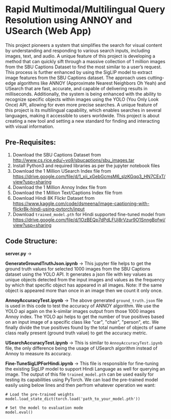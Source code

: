 # Rapid Multimodal/Multilingual Query Resolution using ANNOY and USearch (Web App)

This project pioneers a system that simplifies the search for visual content by understanding and responding to various search inputs, including images, text, and audio. A unique feature of this project is developing a method that can quickly sift through a massive collection of 1 million images from the SBU Captions Dataset to find the most similar to a user’s request. This process is further enhanced by using the SigLIP model to extract image features from the SBU Captions dataset. The approach uses cutting-edge algorithms like ANNOY (Approximate Nearest Neighbors Oh Yeah) and USearch that are fast, accurate, and capable of delivering results in milliseconds. Additionally, the system is being enhanced with the ability to recognize specific objects within images using the YOLO (You Only Look Once) API, allowing for even more precise searches. A unique feature of this project is its multilingual capability, which enables searches in several languages, making it accessible to users worldwide. This project is about creating a new tool and setting a new standard for finding and interacting with visual information. 

## Pre-Requisites:
1. Download the SBU Captions Dataset from http://www.cs.rice.edu/~vo9/sbucaptions/sbu_images.tar
2. Install Python3 and required libraries as per the jupyter notebook files
3. Download the 1 Million USearch Index file from https://drive.google.com/file/d/1_xii_xGebGcmsM6_slzKGqq3_HN7CExT/view?usp=sharing
4. Download the 1 Million Annoy Index file from 
5. Download the 1 Million Text/Captions Index file from 
6. Download Hindi 8K Flickr Dataset from https://www.kaggle.com/code/dsmeena/image-captioning-with-flickr8k-hindi-using-pytorch/input
7. Download `trained_model.pth` for Hindi supported fine-tuned model from https://drive.google.com/file/d/1OzBEQp7dPdLFUj8rVzur9O1SnngBofwj/view?usp=sharing

## Code Structure:

**server.py** -> 

**GenerateGroundTruthJson.ipynb** -> This jupyter file helps to get the ground truth values for selected 1000 images from the SBU Captions dataset using the YOLO API. It generates a json file with key values as unique objects detected from the input images and values as the frequency by which that specific object has appeared in all images. Note: If the same object is appeared more than once in an image then we count it only once. 

**AnnoyAccuracyTest.ipynb** -> The above generated `ground_truth.json` file is used in this code to test the accuracy of ANNOY algorithm. We use the YOLO api again on the k-similar images output from those 1000 images Annoy index. The YOLO api helps to get the number of true positives based on an input image of a specific class like "car", "chair", "person", etc. We finally divide the true positives found by the total number of objects of same class really present (ground truth value) to get the accuracy metric. 

**USearchAccuracyTest.ipynb** -> This is similar to `AnnoyAccuracyTest.ipynb` file, the only difference being the usage of USearch algorithm instead of Annoy to measure its accuracy.

**Fine-TuneSigLIPForHindi.ipynb** -> This file is responsible for fine-tuning the existing SigLIP model to support Hindi Language as well for querying an image. The output of this file `trained_model.pth` can be used easily for testing its capabilities using PyTorch. We can load the pre-trained model easily using below lines and then perfrom whatever operation we want: 

```
# Load the pre-trained weights
model.load_state_dict(torch.load('path_to_your_model.pth'))

# Set the model to evaluation mode
model.eval()
```